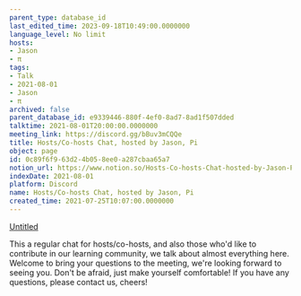 ```yaml
---
parent_type: database_id
last_edited_time: 2023-09-18T10:49:00.0000000
language_level: No limit
hosts:
- Jason
- π
tags:
- Talk
- 2021-08-01
- Jason
- π
archived: false
parent_database_id: e9339446-880f-4ef0-8ad7-8ad1f507dded
talktime: 2021-08-01T20:00:00.0000000
meeting_link: https://discord.gg/bBuv3mCQQe
title: Hosts/Co-hosts Chat, hosted by Jason, Pi
object: page
id: 0c89f6f9-63d2-4b05-8ee0-a287cbaa65a7
notion_url: https://www.notion.so/Hosts-Co-hosts-Chat-hosted-by-Jason-Pi-0c89f6f963d24b058ee0a287cbaa65a7
indexDate: 2021-08-01
platform: Discord
name: Hosts/Co-hosts Chat, hosted by Jason, Pi
created_time: 2021-07-25T10:07:00.0000000
---
```




[Untitled](https://www.notion.so/cb083fc4f0b7459aa5afe1900ef25a1f)   


This a regular chat for hosts/co-hosts, and also those who'd like to contribute in our learning community, we talk about almost everything here. Welcome to bring your questions to the meeting, we're looking forward to seeing you. Don't be afraid, just make yourself comfortable!
If you have any questions, please contact us, cheers!







